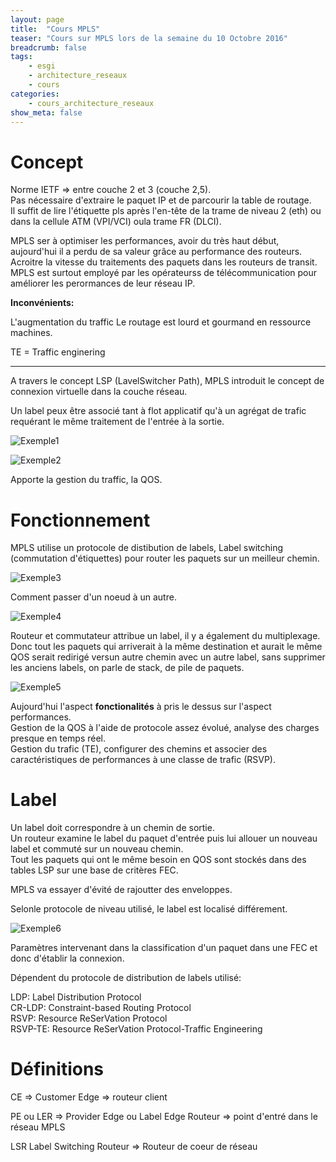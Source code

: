 ```yaml
---
layout: page
title:  "Cours MPLS"
teaser: "Cours sur MPLS lors de la semaine du 10 Octobre 2016"
breadcrumb: false
tags:
    - esgi
    - architecture_reseaux
    - cours
categories:
    - cours_architecture_reseaux
show_meta: false
---
```


# Concept

Norme IETF => entre couche 2 et 3 (couche 2,5).  
Pas nécessaire d'extraire le paquet IP et de parcourir la table de routage.  
Il suffit de lire l'étiquette pls après l'en-tête de la trame de niveau 2 (eth) ou dans la cellule ATM (VPI/VCI) oula trame FR (DLCI).  

MPLS ser à optimiser les performances, avoir du très haut début, aujourd'hui il a perdu de sa valeur grâce au performance des routeurs.  
Acroitre la vitesse du traitements des paquets dans les routeurs de transit.    
MPLS est surtout employé par les opérateurss de télécommunication pour améliorer les perormances de leur réseau IP.

**Inconvénients:**

L'augmentation du traffic
Le routage est lourd et gourmand en ressource machines.

TE = Traffic enginering

---

A travers le concept LSP (LavelSwitcher Path), MPLS introduit le concept de connexion virtuelle dans la couche réseau.

Un label peux être associé tant à flot applicatif qu'à un agrégat de trafic requérant le même traitement de l'entrée à la sortie.

![Exemple1](http://portfolio.fpompey.com/images/ESGI/Exemple1-MPLS.png)

![Exemple2](http://portfolio.fpompey.com/images/ESGI/Exemple2-MPLS.png)

Apporte la gestion du traffic, la QOS.

# Fonctionnement

MPLS utilise un protocole de distibution de labels, Label switching (commutation d'étiquettes) pour router les paquets sur un meilleur chemin.

![Exemple3](http://portfolio.fpompey.com/images/ESGI/Exemple3-MPLS.png)

Comment passer d'un noeud à un autre.

![Exemple4](http://portfolio.fpompey.com/images/ESGI/Exemple4-MPLS.png)

Routeur et commutateur attribue un label, il y a également du multiplexage.  
Donc tout les paquets qui arriverait à la même destination et aurait le même QOS serait redirigé versun autre chemin avec un autre label, sans supprimer les anciens labels, on parle de stack, de pile de paquets.

![Exemple5](http://portfolio.fpompey.com/images/ESGI/Exemple5-MPLS.png)

Aujourd'hui l'aspect **fonctionalités** à pris le dessus sur l'aspect performances.  
Gestion de la QOS à l'aide de protocole assez évolué, analyse des charges presque en temps réel.  
Gestion du trafic (TE), configurer des chemins et associer des caractéristiques de performances à une classe de trafic (RSVP).

# Label

Un label doit correspondre à un chemin de sortie.  
Un routeur examine le label du paquet d'entrée puis lui allouer un nouveau label et commuté sur un nouveau chemin.  
Tout les paquets qui ont le même besoin en QOS sont stockés dans des tables LSP sur une base de critères FEC.  

MPLS va essayer d'évité de rajoutter des enveloppes.

Selonle protocole de niveau utilisé, le label est localisé différement.

![Exemple6](http://portfolio.fpompey.com/images/ESGI/Exemple6-MPLS.png)

Paramètres intervenant dans la classification d'un paquet dans une FEC et donc d'établir la connexion.

Dépendent du protocole de distribution de labels utilisé:

  LDP:	 	  Label Distribution Protocol   
  CR-LDP:	  Constraint-based Routing Protocol     
  RSVP:		  Resource ReSerVation Protocol        
  RSVP-TE: 	Resource ReSerVation Protocol-Traffic Engineering

# Définitions

CE => Customer Edge => routeur client

PE ou LER => Provider Edge ou Label Edge Routeur => point d'entré dans le réseau MPLS

LSR Label Switching Routeur => Routeur de coeur de réseau
